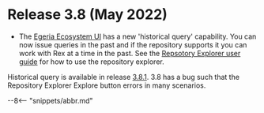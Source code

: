 <!-- SPDX-License-Identifier: CC-BY-4.0 -->
<!-- Copyright Contributors to the Egeria project. -->

# Release 3.8 (May 2022)

* The [Egeria Ecosystem UI](/user-interfaces/ecosystem) has a new 'historical query' capability. You can now issue queries in the past and 
if the repository supports it you can work with Rex at a time in the past. See the [Repsotory Explorer user guide](/guides/ecosystem-ui/rex-user-guide) for how to use
  the repository explorer. 
  
Historical query is available in release [3.8.1](https://github.com/odpi/egeria/releases/tag/V3.8.1). 3.8 has a bug such that the Repository Explorer Explore button errors
in many scenarios.

--8<-- "snippets/abbr.md"
